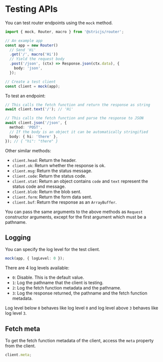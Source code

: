 # Testing APIs

You can test router endpoints using the `mock` method.

```typescript
import { mock, Router, macro } from '@stricjs/router';

// An example app
const app = new Router()
  // Send 'Hi'
  .get('/', macro('Hi'))
  // Yield the request body
  .post('/json', (ctx) => Response.json(ctx.data), {
    body: 'json',
  });

// Create a test client
const client = mock(app);
```

To test an endpoint:

```typescript
// This calls the fetch function and return the response as string
await client.text('/'); // 'Hi'

// This calls the fetch function and parse the response to JSON
await client.json('/json', {
  method: 'POST',
  // If the body is an object it can be automatically stringified
  body: { hi: 'there' },
}); // { "hi": "there" }
```

Other similar methods:

- `client.head`: Return the header.
- `client.ok`: Return whether the response is ok.
- `client.msg`: Return the status message.
- `client.code`: Return the status code.
- `client.stat`: Return an object contains `code` and `text` represent the status code and message.
- `client.blob`: Return the blob sent.
- `client.form`: Return the form data sent.
- `client.buf`: Return the response as an `ArrayBuffer`.

You can pass the same arguments to the above methods as `Request`
constructor arguments, except for the first argument which must be a pathname.

## Logging

You can specify the log level for the test client.

```typescript
mock(app, { logLevel: 0 });
```

There are 4 log levels available:

- `0`: Disable. This is the default value.
- `1`: Log the pathname that the client is testing.
- `2`: Log the fetch function metadata and the pathname.
- `3`: Log the response returned, the pathname and the fetch function metadata.

Log level below `0` behaves like log level `0` and log level above `3` behaves like log level `3`.

## Fetch meta

To get the fetch function metadata of the client, access the `meta` property from the client.

```typescript
client.meta;
```
